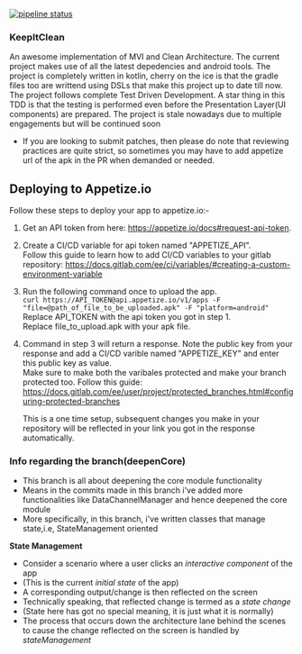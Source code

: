[![pipeline status](https://gitlab.com/s-ayush2903/KeepItClean/badges/develop/pipeline.svg)](https://gitlab.com/s-ayush2903/KeepItClean/-/commits/develop)

### KeepItClean
An awesome implementation of MVI and Clean Architecture. The current project makes use of all the latest depedencies and android tools. The project is completely written in kotlin, cherry on the ice is that the gradle files too are writtend using DSLs that make this project up to date till now.
The project follows complete Test Driven Development. A star thing in this TDD is that the testing is performed even before the Presentation Layer(UI components) are prepared. The project is stale nowadays due to multiple engagements but will be continued soon

* If you are looking to submit patches, then please do note that reviewing practices are quite strict, so sometimes you may have to add appetize url of the apk in the PR when demanded or needed. 

## Deploying to Appetize.io

Follow these steps to deploy your app to appetize.io:-

1. Get an API token from here: https://appetize.io/docs#request-api-token.   
2. Create a CI/CD variable for api token named "APPETIZE_API".     
    Follow this guide to learn how to add CI/CD variables to your gitlab repository: https://docs.gitlab.com/ee/ci/variables/#creating-a-custom-environment-variable  
3. Run the following command once to upload the app.    
    ```curl https://API_TOKEN@api.appetize.io/v1/apps -F "file=@path_of_file_to_be_uploaded.apk" -F "platform=android"```    
    Replace API_TOKEN with the api token you got in step 1.  
    Replace file_to_upload.apk with your apk file.   
4. Command in step 3 will return a response. Note the public key from your response and add  a CI/CD varible named "APPETIZE_KEY" and enter this public key as value.  
    Make sure to make both the varibales protected and make your branch protected too. Follow this guide: https://docs.gitlab.com/ee/user/project/protected_branches.html#configuring-protected-branches  
    
    This is a one time setup, subsequent changes you make in your repository will be reflected in your link you got in the response automatically.  


### Info regarding the branch(deepenCore)

* This branch is all about deepening the core module functionality
* Means in the commits made in this branch i've added more functionalities like DataChannelManager and hence deepened the core module
* More specifically, in this branch, i've written classes that manage state,i.e, StateManagement oriented

**State Management**
* Consider a scenario where a user clicks an _interactive component_ of the app
* (This is the current _initial state_ of the app)
* A corresponding output/change is then reflected on the screen
* Technically speaking, that reflected change is termed as a _state change_
* (State here has got no special meaning, it is just what it is normally)
* The process that occurs down the architecture lane behind the scenes to cause the change reflected on the screen is handled by _stateManagement_





 
